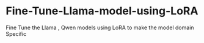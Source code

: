 # Fine-Tune-Llama-model-using-LoRA
Fine Tune the Llama , Qwen models using LoRA to make the model domain Specific 
